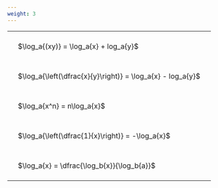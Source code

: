 ```yaml
---
weight: 3
---
```


<style type="text/css">
#T_7a322 th.col_heading {
  text-align: left;
  font-size: 1em;
}
#T_7a322 td {
  text-align: left;
  font-size: 1em;
  padding: 1.5em;
}
</style>
<table id="T_7a322">
  <thead>
  </thead>
  <tbody>
    <tr>
      <td id="T_7a322_row0_col0" class="data row0 col0" >$\log_a{(xy)} = \log_a{x} + log_a{y}$</td>
    </tr>
    <tr>
      <td id="T_7a322_row1_col0" class="data row1 col0" >$\log_a{\left(\dfrac{x}{y}\right)} = \log_a{x} - log_a{y}$</td>
    </tr>
    <tr>
      <td id="T_7a322_row2_col0" class="data row2 col0" >$\log_a{x^n} = n\log_a{x}$</td>
    </tr>
    <tr>
      <td id="T_7a322_row3_col0" class="data row3 col0" >$\log_a{\left(\dfrac{1}{x}\right)} = -\log_a{x}$</td>
    </tr>
    <tr>
      <td id="T_7a322_row4_col0" class="data row4 col0" >$\log_a{x} = \dfrac{\log_b{x}}{\log_b{a}}$</td>
    </tr>
  </tbody>
</table>
